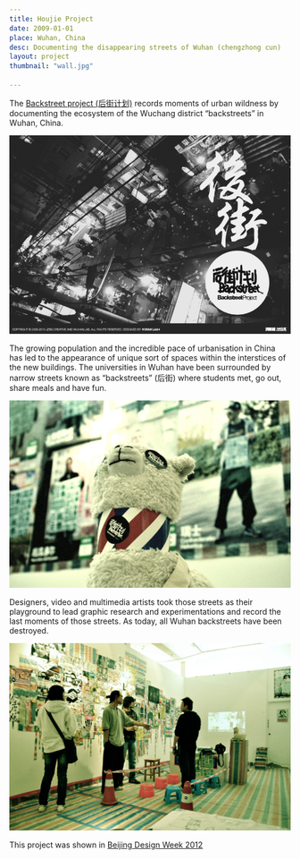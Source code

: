 ```yaml
---
title: Houjie Project
date: 2009-01-01
place: Wuhan, China
desc: Documenting the disappearing streets of Wuhan (chengzhong cun)
layout: project
thumbnail: "wall.jpg"

---
```

The [Backstreet project (后街计划)](http://www.jzsqcrew.com/bjdw2012/) records moments of urban wildness by documenting the ecosystem of the Wuchang district  “backstreets” in  Wuhan, China.

![](9129848_46e02beccf_o.jpg)

The growing population and the incredible pace of urbanisation in China has led to the appearance of unique sort of spaces within the interstices of the new buildings. The universities in Wuhan have been surrounded by narrow streets known as  “backstreets” (后街) where students met, go out, share meals and have fun.

![](9119581_a4da83ab59_b.jpg)

Designers, video and multimedia artists took those streets as their playground to lead  graphic research and experimentations and  record the last moments of those streets. As today, all Wuhan backstreets have been destroyed.

![](9125388_3242667c10_b.jpg)

This project was shown in [Beijing Design Week 2012](http://issuu.com/5431682/docs/2012-bjdw)
